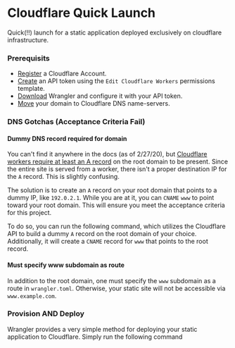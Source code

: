 # Cloudflare Quick Launch

Quick(!!) launch for a static application deployed exclusively on cloudflare infrastructure.

### Prerequisits

- [Register](https://dash.cloudflare.com/sign-up) a Cloudflare Account.
- [Create](https://support.cloudflare.com/hc/en-us/articles/200167836-Managing-API-Tokens-and-Keys) an API token using the `Edit Cloudflare Workers` permissions template.
- [Download](https://docs.aws.amazon.com/cli/latest/userguide/install-cliv2.html) Wrangler and configure it with your API token.
- [Move](https://support.cloudflare.com/hc/en-us/articles/205195708-Changing-your-domain-nameservers-to-Cloudflare) your domain to Cloudflare DNS name-servers.


### DNS Gotchas (Acceptance Criteria Fail)

#### Dummy DNS record required for domain

You can't find it anywhere in the docs (as of 2/27/20), but [Cloudflare workers require at least an A record](https://github.com/cloudflare/wrangler/issues/93) on the root domain to be present. Since the entire site is served from a worker, there isn't a proper destination IP for the `A` record. This is slightly confusing.

The solution is to create an `A` record on your root domain that points to a dummy IP, like `192.0.2.1`. While you are at it, you can `CNAME` `www` to point toward your root domain. This will ensure you meet the acceptance criteria for this project.

To do so, you can run the following command, which utilizes the Cloudflare API to build a dummy `A` record on the root domain of your choice. Additionally, it will create a `CNAME` record for `www` that points to the root record.

#### Must specify www subdomain as route

In addition to the root domain, one must specify the  `www` subdomain as a route in `wrangler.toml`. Otherwise, your static site will not be accessible via `www.example.com`.

### Provision AND Deploy

Wrangler provides a very simple method for deploying your static application to Cloudflare. Simply run the following command
